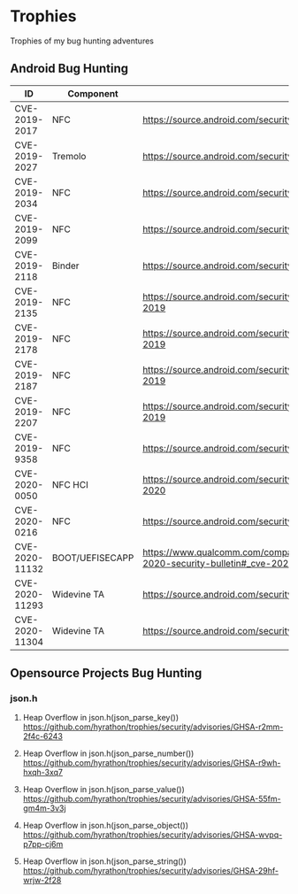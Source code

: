 # Trophies
Trophies of my bug hunting adventures


## Android Bug Hunting

| ID             | Component       | Link                                                         |
| -------------- | --------------- | ------------------------------------------------------------ |
| CVE-2019-2017  | NFC             | https://source.android.com/security/overview/acknowledgements#mar-2019 |
| CVE-2019-2027  | Tremolo         | https://source.android.com/security/overview/acknowledgements#apr-2019 |
| CVE-2019-2034  | NFC             | https://source.android.com/security/overview/acknowledgements#apr-2019 |
| CVE-2019-2099  | NFC             | https://source.android.com/security/overview/acknowledgements#june-2019 |
| CVE-2019-2118  | Binder          | https://source.android.com/security/overview/acknowledgements#july-2019 |
| CVE-2019-2135  | NFC             | https://source.android.com/security/overview/acknowledgements#august-2019 |
| CVE-2019-2178  | NFC             | https://source.android.com/security/overview/acknowledgements#september-2019 |
| CVE-2019-2187  | NFC             | https://source.android.com/security/overview/acknowledgements#october-2019 |
| CVE-2019-2207  | NFC             | https://source.android.com/security/overview/acknowledgements#november-2019 |
| CVE-2019-9358  | NFC             | https://source.android.com/security/overview/release-acknowledgements |
| CVE-2020-0050  | NFC HCI         | https://source.android.com/security/overview/acknowledgements#march-2020 |
| CVE-2020-0216  | NFC             | https://source.android.com/security/overview/acknowledgements#june-2020 |
| CVE-2020-11132 | BOOT/UEFISECAPP | https://www.qualcomm.com/company/product-security/bulletins/november-2020-security-bulletin#_cve-2020-11132 |
| CVE-2020-11293 | Widevine TA     | https://source.android.com/security/overview/acknowledgements#may-2021 |
| CVE-2020-11304 | Widevine TA     | https://source.android.com/security/overview/acknowledgements#june-2021 |

## Opensource Projects Bug Hunting

### json.h
1. Heap Overflow in json.h(json_parse_key())
https://github.com/hyrathon/trophies/security/advisories/GHSA-r2mm-2f4c-6243

2. Heap Overflow in json.h(json_parse_number())
https://github.com/hyrathon/trophies/security/advisories/GHSA-r9wh-hxqh-3xq7

3. Heap Overflow in json.h(json_parse_value())
https://github.com/hyrathon/trophies/security/advisories/GHSA-55fm-gm4m-3v3j

4. Heap Overflow in json.h(json_parse_object())
https://github.com/hyrathon/trophies/security/advisories/GHSA-wvpq-p7pp-cj6m

5. Heap Overflow in json.h(json_parse_string())
https://github.com/hyrathon/trophies/security/advisories/GHSA-29hf-wrjw-2f28
